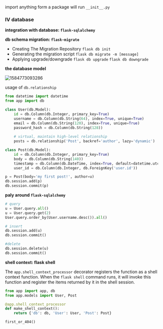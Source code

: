 import anything form a package will run `__init__.py`

 

### IV database

 

**integration with database: ``flask-sqlalchemy``**

**db schema migration:  `flask-migrate`**

- Creating The Migration Repository `flask db init`
- Generating the migration script `flask db migrate -m [message]`
- Applying upgrade/downgrade `flask db upgrade` `flask db downgrade`



**the database model**

![1584773093286](C:\Users\hp\AppData\Roaming\Typora\typora-user-images\1584773093286.png)

usage of `db.relationship`

```python
from datetime import datetime
from app import db

class User(db.Model):
    id = db.Column(db.Integer, primary_key=True)
    username = db.Column(db.String(64), index=True, unique=True)
    email = db.Column(db.String(120), index=True, unique=True)
    password_hash = db.Column(db.String(128))
    
    # virtual, maintain high-level relationship
    posts = db.relationship('Post', backref='author', lazy='dynamic')

class Post(db.Model):
    id = db.Column(db.Integer, primary_key=True)
    body = db.Column(db.String(140))
    timestamp = db.Column(db.DateTime, index=True, default=datetime.utcnow)
    user_id = db.Column(db.Integer, db.ForeignKey('user.id'))
```



```python
p = Post(body='my first post!', author=u)
db.session.add(p)
db.session.commit(p)
```



**paly around `flask-sqlalchemy`**

```python
# query
u = User.query.all()
u = User.query.get(2)
User.query.order_by(User.username.desc()).all()

# insert
db.session.add(u)
db.session.commit()

#delete
db.session.delete(u)
db.session.commit()
```



**shell context: flask shell**

The `app.shell_context_processor` decorator registers the function as a shell context function. When the `flask shell` command runs, it will invoke this function and register the items returned by it in the shell session.

```python
from app import app, db
from app.models import User, Post

@app.shell_context_processor
def make_shell_context():
    return {'db': db, 'User': User, 'Post': Post}
```



`first_or_404()`